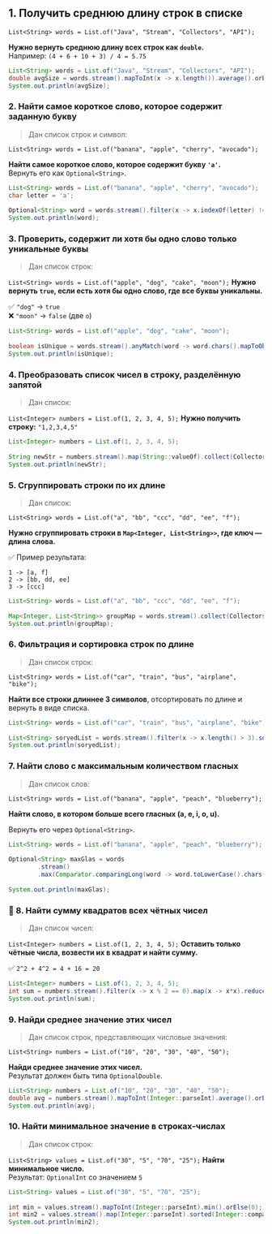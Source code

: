 ## 1. Получить среднюю длину строк в списке
`List<String> words = List.of("Java", "Stream", "Collectors", "API");`

**Нужно вернуть среднюю длину всех строк как `double`.**  
Например: `(4 + 6 + 10 + 3) / 4 = 5.75`
```java
List<String> words = List.of("Java", "Stream", "Collectors", "API");  
double avgSize = words.stream().mapToInt(x -> x.length()).average().orElse(0);  
System.out.println(avgSize);
```

### 2. Найти самое короткое слово, которое содержит заданную букву

> Дан список строк и символ:

`List<String> words = List.of("banana", "apple", "cherry", "avocado");`

**Найти самое короткое слово, которое содержит букву `'a'`.**  
Вернуть его как `Optional<String>`.

```java
List<String> words = List.of("banana", "apple", "cherry", "avocado");  
char letter = 'a';  
  
Optional<String> word = words.stream().filter(x -> x.indexOf(letter) != -1 ).sorted(String::compareTo).findFirst();  
System.out.println(word);
```

### 3. Проверить, содержит ли хотя бы одно слово только уникальные буквы
> Дан список строк:

`List<String> words = List.of("apple", "dog", "cake", "moon");`
**Нужно вернуть `true`, если есть хотя бы одно слово, где **все буквы уникальны**.**

✅ `"dog"` → `true`  
❌ `"moon"` → `false` (две `o`)
```java
List<String> words = List.of("apple", "dog", "cake", "moon");  
  
boolean isUnique = words.stream().anyMatch(word -> word.chars().mapToObj(x -> (char)x).collect(Collectors.toSet()).size() == word.length());  
System.out.println(isUnique);
```


### 4. Преобразовать список чисел в строку, разделённую запятой

> Дан список:

`List<Integer> numbers = List.of(1, 2, 3, 4, 5);`
**Нужно получить строку:** `"1,2,3,4,5"`

```java
List<Integer> numbers = List.of(1, 2, 3, 4, 5);  
  
String newStr = numbers.stream().map(String::valueOf).collect(Collectors.joining(","));  
System.out.println(newStr);
```

### 5. Сгруппировать строки по их длине

> Дан список:

`List<String> words = List.of("a", "bb", "ccc", "dd", "ee", "f");`

**Нужно сгруппировать строки в `Map<Integer, List<String>>`, где ключ — длина слова.**

✅ Пример результата:
```
1 -> [a, f]
2 -> [bb, dd, ee]
3 -> [ccc]
```

```java
List<String> words = List.of("a", "bb", "ccc", "dd", "ee", "f");  
  
Map<Integer, List<String>> groupMap = words.stream().collect(Collectors.groupingBy(String::length));  
System.out.println(groupMap);
```

###  6. Фильтрация и сортировка строк по длине

> Дан список строк:

`List<String> words = List.of("car", "train", "bus", "airplane", "bike");`

**Найти все строки длиннее 3 символов**, отсортировать по длине и вернуть в виде списка.
```java
List<String> words = List.of("car", "train", "bus", "airplane", "bike");  
  
List<String> soryedList = words.stream().filter(x -> x.length() > 3).sorted(Comparator.comparing(String::length)).collect(Collectors.toList());  
System.out.println(soryedList);
```

###  7. Найти слово с максимальным количеством гласных

> Дан список слов:

`List<String> words = List.of("banana", "apple", "peach", "blueberry");`

**Найти слово, в котором больше всего гласных (a, e, i, o, u).**

Вернуть его через `Optional<String>`.
```java
List<String> words = List.of("banana", "apple", "peach", "blueberry");  
  
Optional<String> maxGlas = words  
        .stream()  
        .max(Comparator.comparingLong(word -> word.toLowerCase().chars().filter(x -> "aeiou".indexOf(x) >= 0).count()));  
  
System.out.println(maxGlas);
```

### 🔹 8. Найти сумму квадратов всех чётных чисел

> Дан список чисел:

`List<Integer> numbers = List.of(1, 2, 3, 4, 5);`
**Оставить только чётные числа, возвести их в квадрат и найти сумму.**

✅ `2^2 + 4^2 = 4 + 16 = 20`
```java
List<Integer> numbers = List.of(1, 2, 3, 4, 5);  
int sum = numbers.stream().filter(x -> x % 2 == 0).map(x -> x*x).reduce(0, (z, y) -> z + y);  
System.out.println(sum);
```

### 9. Найди среднее значение этих чисел

> Дан список строк, представляющих числовые значения:

`List<String> numbers = List.of("10", "20", "30", "40", "50");`

**Найди среднее значение этих чисел.**  
Результат должен быть типа `OptionalDouble`.
```java
List<String> numbers = List.of("10", "20", "30", "40", "50");  
double avg = numbers.stream().mapToInt(Integer::parseInt).average().orElse(0);  
System.out.println(avg);
```

###  10. Найти минимальное значение в строках-числах

> Дан список строк:

`List<String> values = List.of("30", "5", "70", "25");`
**Найти минимальное число.**  
Результат: `OptionalInt` со значением `5`

```java
List<String> values = List.of("30", "5", "70", "25");  
  
int min = values.stream().mapToInt(Integer::parseInt).min().orElse(0);  
int min2 = values.stream().map(Integer::parseInt).sorted(Integer::compare).findFirst().orElse(0);  
System.out.println(min2);
```